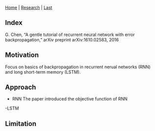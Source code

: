 [Home](https://clojia.github.io/) | [Research](https://clojia.github.io/research/) | [Last](https://clojia.github.io/research/2018-08-IR-Open-Max)

## Index

G. Chen, “A gentle tutorial of recurrent neural network with error backpropagation,” arXiv
preprint arXiv:1610.02583, 2016

## Motivation
Focus on basics of backpropagation in recurrent nerual networks (RNN) and long short-term memory (LSTM).

## Approach
- RNN
The paper introduced the objective function of RNN 

-LSTM


## Limitation 
